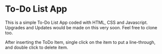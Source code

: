 # To-Do List App
This is a simple To-Do List App coded with HTML, CSS and Javascript. Upgrades and Updates would be made on this very soon. Feel free to clone too.

After inserting the ToDo Item, single click on the item to put a line-through, and double click to delete item.